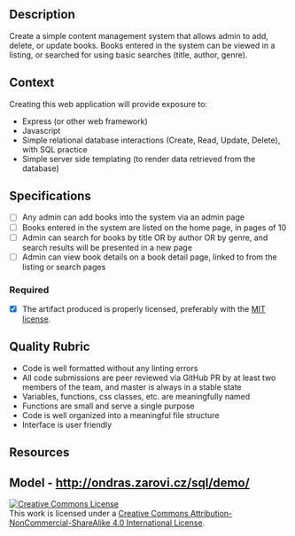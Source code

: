 ## Description

Create a simple content management system that allows admin to add, delete, or update books.  Books entered in the system can be viewed in a listing, or searched for using basic searches (title, author, genre).

## Context

Creating this web application will provide exposure to:
* Express (or other web framework)
* Javascript
* Simple relational database interactions (Create, Read, Update, Delete), with SQL practice
* Simple server side templating (to render data retrieved from the database)

## Specifications

- [ ] Any admin can add books into the system via an admin page
- [ ] Books entered in the system are listed on the home page, in pages of 10
- [ ] Admin can search for books by title OR by author OR by genre, and search results will be presented in a new page
- [ ] Admin can view book details on a book detail page, linked to from the listing or search pages

### Required

- [x] The artifact produced is properly licensed, preferably with the [MIT license][mit-license].

## Quality Rubric

- Code is well formatted without any linting errors
- All code submissions are peer reviewed via GitHub PR by at least two members of the team, and master is always in a stable state
- Variables, functions, css classes, etc. are meaningfully named 
- Functions are small and serve a single purpose
- Code is well organized into a meaningful file structure
- Interface is user friendly

## Resources
Model -
http://ondras.zarovi.cz/sql/demo/
---

<!-- LICENSE -->

<a rel="license" href="http://creativecommons.org/licenses/by-nc-sa/4.0/"><img alt="Creative Commons License" style="border-width:0" src="https://i.creativecommons.org/l/by-nc-sa/4.0/80x15.png" /></a>
<br />This work is licensed under a <a rel="license" href="http://creativecommons.org/licenses/by-nc-sa/4.0/">Creative Commons Attribution-NonCommercial-ShareAlike 4.0 International License</a>.

[mit-license]: https://opensource.org/licenses/MIT
